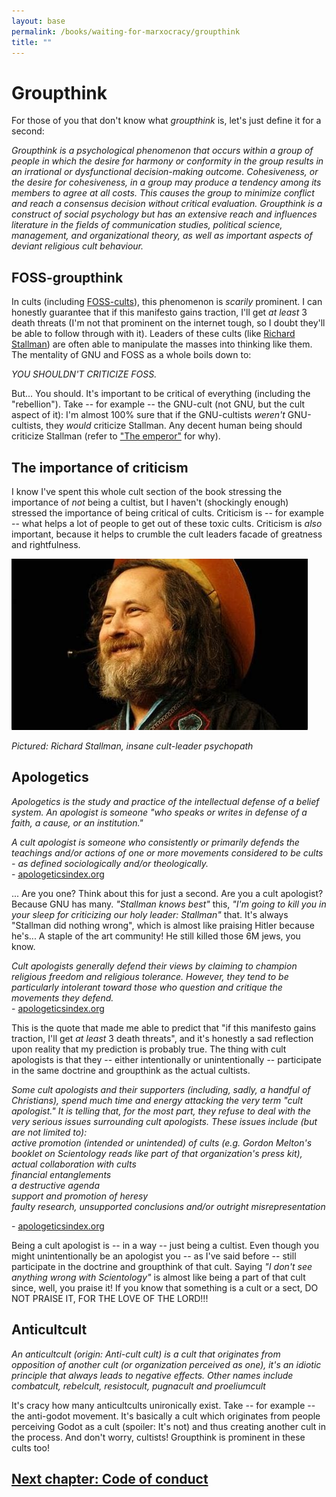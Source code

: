 ```yaml
---
layout: base
permalink: /books/waiting-for-marxocracy/groupthink
title: ""
---
```


# Groupthink
For those of you that don't know what *groupthink* is, let's just
define it for a second:

*Groupthink is a psychological phenomenon that occurs within a group of people in
which the desire for harmony or conformity in the group results in an irrational
or dysfunctional decision-making outcome. Cohesiveness, or the desire for cohesiveness,
in a group may produce a tendency among its members to agree at all costs. This causes
the group to minimize conflict and reach a consensus decision without critical
evaluation. Groupthink is a construct of social psychology but has an extensive
reach and influences literature in the fields of communication studies, political
science, management, and organizational theory, as well as important aspects of
deviant religious cult behaviour.*

## FOSS-groupthink
In cults (including [FOSS-cults](/books/waiting-for-marxocracy/cultism#the-foss-cults)), this
phenomenon is *scarily* prominent. I can honestly guarantee that if this
manifesto gains traction, I'll get *at least* 3 death threats (I'm not that
prominent on the internet tough, so I doubt they'll be able to follow through
with it). Leaders of these cults (like [Richard Stallman](/books/waiting-for-marxocracy/the-emperor)) are often
able to manipulate the masses into thinking like them. The mentality of
GNU and FOSS as a whole boils down to:

*YOU SHOULDN'T CRITICIZE FOSS.*

But... You should. It's important to be critical of everything (including the
"rebellion"). Take -- for example -- the GNU-cult (not GNU, but the cult aspect
of it): I'm almost 100% sure that if the GNU-cultists *weren't* GNU-cultists,
they *would* criticize Stallman. Any decent human being should criticize Stallman
(refer to ["The emperor"](/books/waiting-for-marxocracy/the-emperor) for why).

## The importance of criticism
I know I've spent this whole cult section of the book stressing the importance
of *not* being a cultist, but I haven't (shockingly enough) stressed the importance
of being critical of cults. Criticism is -- for example -- what helps a lot of people
to get out of these toxic cults. Criticism is *also* important, because it helps to
crumble the cult leaders facade of greatness and rightfulness.

[![THE EMPEROR](/images/emperor.jpg)](/)

*Pictured: Richard Stallman, insane cult-leader psychopath*

## Apologetics
*Apologetics is the study and practice of the intellectual defense of a belief system. An
apologist is someone "who speaks or writes in defense of a faith, a cause, or an institution."*

*A cult apologist is someone who consistently or primarily defends the teachings and/or
actions of one or more movements considered to be cults - as defined sociologically
and/or theologically.*  
\- [apologeticsindex.org](https://web.archive.org/web/20040603040900/http://www.apologeticsindex.org/cultapologists/)

... Are you one? Think about this for just a second. Are you a cult apologist?
Because GNU has many. *"Stallman knows best"* this, *"I'm going to kill you in
your sleep for criticizing our holy leader: Stallman"* that. It's always "Stallman
did nothing wrong", which is almost like praising Hitler because he's... A staple
of the art community! He still killed those 6M jews, you know.

*Cult apologists generally defend their views by claiming to champion religious freedom and
religious tolerance. However, they tend to be particularly intolerant toward those who question
and critique the movements they defend.*  
\- [apologeticsindex.org](https://web.archive.org/web/20040603040900/http://www.apologeticsindex.org/cultapologists/)

This is the quote that made me able to predict that "if this manifesto gains traction, I'll get
*at least* 3 death threats", and it's honestly a sad reflection upon reality that my prediction
is probably true. The thing with cult apologists is that they -- either intentionally or
unintentionally -- participate in the same doctrine and groupthink as the actual cultists.

*Some cult apologists and their supporters (including, sadly, a handful of Christians), spend much
time and energy attacking the very term "cult apologist." It is telling that, for the most part,
they refuse to deal with the very serious issues surrounding cult apologists. These issues include
(but are not limited to):  
active promotion (intended or unintended) of cults (e.g. Gordon Melton's booklet on Scientology
reads like part of that organization's press kit),  
    actual collaboration with cults  
    financial entanglements  
    a destructive agenda  
    support and promotion of heresy  
faulty research, unsupported conclusions and/or outright misrepresentation*

\- [apologeticsindex.org](https://web.archive.org/web/20040603040900/http://www.apologeticsindex.org/cultapologists/)

Being a cult apologist is -- in a way -- just being a cultist. Even though you might
unintentionally be an apologist you -- as I've said before -- still participate in
the doctrine and groupthink of that cult. Saying *"I don't see anything wrong with
Scientology"* is almost like being a part of that cult since, well, you praise it!
If you know that something is a cult or a sect, DO NOT PRAISE IT, FOR THE LOVE OF
THE LORD!!!

## Anticultcult
*An anticultcult (origin: Anti-cult cult) is a cult that originates from opposition
of another cult (or organization perceived as one), it's an idiotic principle
that always leads to negative effects. Other names include combatcult, rebelcult,
resistocult, pugnacult and proeliumcult*

It's cracy how many anticultcults unironically exist. Take -- for example -- the
anti-godot movement. It's basically a cult which originates from people perceiving
Godot as a cult (spoiler: It's not) and thus creating another cult in the process.
And don't worry, cultists! Groupthink is prominent in these cults too!

## [Next chapter: Code of conduct](/books/waiting-for-marxocracy/code-of-conduct)

